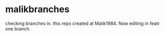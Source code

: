 # malikbranches
checking branches in. this repo created at Malik1984.
Now editing in featr one branch.
